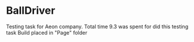 # BallDriver
Testing task for Aeon company. Total time 9.3 was spent for did this testing task
Build placed in "Page" folder 
